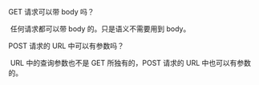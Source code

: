 GET 请求可以带 body 吗？

​	任何请求都可以带 body 的。只是语义不需要用到 body。



POST 请求的 URL 中可以有参数吗？

​	URL 中的查询参数也不是 GET 所独有的，POST 请求的 URL 中也可以有参数的。
